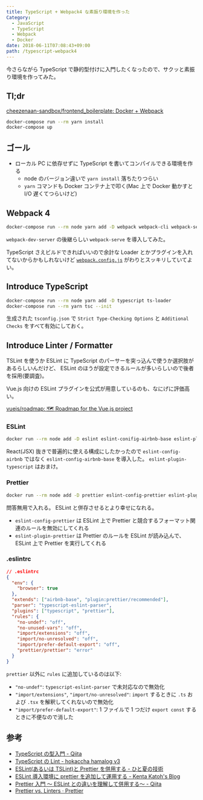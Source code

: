 ```yaml
---
title: TypeScript + Webpack4 な素振り環境を作った
Category:
  - JavaScript
  - TypeScript
  - Webpack
  - Docker
date: 2018-06-11T07:08:43+09:00
path: /typescript-webpack4
---
```


今さらながら TypeScript で静的型付けに入門したくなったので、サクッと素振り環境を作ってみた。

## Tl;dr

[cheezenaan-sandbox/frontend_boilerplate: Docker + Webpack](https://github.com/cheezenaan-sandbox/frontend_boilerplate)

```zsh
docker-compose run --rm yarn install
docker-compose up
```

## ゴール

- ローカル PC に依存せずに TypeScript を書いてコンパイルできる環境を作る
  - node のバージョン違いで `yarn install` 落ちたりつらい
  - `yarn` コマンドも Docker コンテナ上で叩く(Mac 上で Docker 動かすと I/O 遅くてつらいけど)

## Webpack 4

```sh
docker-compose run --rm node yarn add -D webpack webpack-cli webpack-serve
```

`webpack-dev-server` の後継らしい `webpack-serve` を導入してみた。

TypeScript さえビルドできればいいので余計な Loader とかプラグインを入れてないからかもしれないけど [`webpack.config.js`](https://github.com/cheezenaan-sandbox/frontend_boilerplate/blob/master/config/webpack.config.js) がわりとスッキリしていてよい。

## Introduce TypeScript

```sh
docker-compose run --rm node yarn add -D typescript ts-loader
docker-compose run --rm yarn tsc --init
```

生成された `tsconfig.json` で `Strict Type-Checking Options` と `Additional Checks` をすべて有効にしておく。

## Introduce Linter / Formatter

TSLint を使うか ESLint に TypeScript のパーサーを突っ込んで使うか選択肢があるらしいんだけど、 ESLint のほうが設定できるルールが多いらしいので後者を採用(要調査)。

Vue.js 向けの ESLint プラグインを公式が用意しているのも、なにげに評価高い。

[vuejs/roadmap: 🗺️ Roadmap for the Vue.js project](https://github.com/vuejs/roadmap#eslint-plugin-vue)

### ESLint

```sh
docker run --rm node add -D eslint eslint-conifig-airbnb-base eslint-plugin-import typescript-eslint-parser eslint-plugin-typescript
```

React(JSX) 抜きで普遍的に使える構成にしたかったので `eslint-config-airbnb` ではなく `eslint-config-airbnb-base` を導入した。
`eslint-plugin-typescript` はおまけ。

### Prettier

```sh
docker run --rm node add -D prettier eslint-config-prettier eslint-plugin-prettier
```

問答無用で入れる。 ESLint と併存させるとより幸せになれる。

- `eslint-config-prettier` は ESLint 上で Prettier と競合するフォーマット関連のルールを無効にしてくれる
- `eslint-plugin-prettier` は Prettier のルールを ESLint が読み込んで、 ESLint 上で Prettier を実行してくれる

### .eslintrc

```json
// .eslintrc
{
  "env": {
    "browser": true
  },
  "extends": ["airbnb-base", "plugin:prettier/recommended"],
  "parser": "typescript-eslint-parser",
  "plugins": ["typescript", "prettier"],
  "rules": {
    "no-undef": "off",
    "no-unused-vars": "off",
    "import/extensions": "off",
    "import/no-unresolved": "off",
    "import/prefer-default-export": "off",
    "prettier/prettier": "error"
  }
}
```

`prettier` 以外に `rules` に追加しているのは以下:

- `"no-undef"`: `typescript-eslint-parser` で未対応なので無効化
- `"import/extensions"`, `"import/no-unresolved"`: `import` するときに `.ts` および `.tsx` を解釈してくれないので無効化
- `"import/prefer-default-export"`: 1 ファイルで 1 つだけ `export const` するときに不便なので消した

## 参考

- [TypeScript の型入門 - Qiita](https://qiita.com/uhyo/items/e2fdef2d3236b9bfe74a)
- [TypeScript の Lint - hokaccha hamalog v3](https://hokaccha.hatenablog.com/entry/2018/01/23/232625)
- [ESLint(あるいは TSLint)と Prettier を併用する - ひと夏の技術](http://tech-1natsu.hatenablog.com/entry/2018/01/07/154941)
- [ESLint 導入環境に prettier を追加して運用する - Kenta Katoh's Blog](https://www.kken.io/posts/prettier-eslint/)
- [Prettier 入門 ～ ESLint との違いを理解して併用する～ - Qiita](https://qiita.com/soarflat/items/06377f3b96964964a65d)
- [Prettier vs. Linters · Prettier](https://prettier.io/docs/en/comparison.html)
